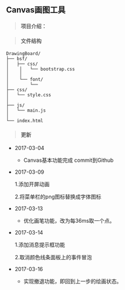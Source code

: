 ## Canvas画图工具
	
> #### 项目介绍：
	
	
	
> #### 文件结构
	
	DrawingBoard/
	├── bsf/
	│   ├── css/
	│	 │	 └── bootstrap.css
	│	 │
	│	 └── font/
	│		 └── 	
	├── css/
	│	└── style.css
	│
	├── js/
	│	└── main.js
	│
	└── index.html
	
> #### 更新

- 2017-03-04	

	- Canvas基本功能完成 commit到Github

- 2017-03-09

	1.添加开屏动画

	2.将菜单栏的png图标替换成字体图标

- 2017-03-13	

	- 优化画笔功能，改为每36ms取一个点。

- 2017-03-14 	

	1.添加消息提示框功能

	2.取消颜色线条面板上的事件冒泡

- 2017-03-16	
	
	- 实现撤退功能，即回到上一步的绘画状态。
